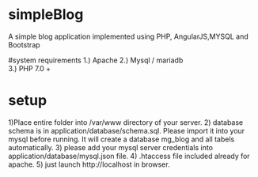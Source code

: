 # simpleBlog
A simple blog application implemented using PHP, AngularJS,MYSQL and Bootstrap

#system requirements
 1.) Apache
 2.) Mysql / mariadb  
 3.) PHP 7.0 +
 
# setup
1)Place entire folder into /var/www directory of your server.
2) database schema is in application/database/schema.sql. Please import it into your mysql before running. It will create a database mg_blog and all tabels automatically.
3) please add your mysql server credentials into  application/database/mysql.json file.
4) .htaccess file included already for apache.
5) just launch http://localhost in browser.


